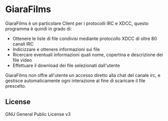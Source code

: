 # GiaraFilms

GiaraFilms è un particolare Client per i protocolli IRC e XDCC, questo programma è quindi in grado di:
  - Ottenere le liste di file condivisi mediante protocollo XDCC di oltre 80 canali IRC 
  - Indicizzare e ottenere informazioni sui file
  - Ricercare eventuali informazioni quali nome, copertina e descrizione dei file video
  - Effettuare il download dei file selezionati dall'utente

GiaraFilms non offre all'utente un accesso diretto alla chat del canale irc, e gestisce automaticamente ogni interazione al fine di scaricare il file prescelto.


License
----

GNU General Public License v3
